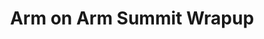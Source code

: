 ---
categories:
- bkk19
description: Wrap Up on the Arm on Arm Summit
image:
  featured: 'true'
  path: /assets/images/featured-images/bkk19/BKK19-313.png
session_attendee_num: '28'
session_id: BKK19-313
session_room: 'Keynote Room (World Ballroom BC) '
session_slot:
  end_time: '2019-04-03 17:00:00'
  start_time: '2019-04-03 16:50:00'
session_speakers:
- speaker_bio: ''
  speaker_company: Linaro LDCG & HPC-SIG
  speaker_image: /assets/images/speakers/bkk19/elsie-wahlig.jpg
  speaker_location: elsie.wahlig
  speaker_name: Elsie Wahlig
  speaker_position: Sr. Director
  speaker_username: elsie.wahlig
session_track: Arm on Arm
tag: session
tags:
- Open Source Development
title: Arm on Arm Summit Wrapup
---